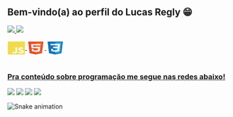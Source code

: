 ## Bem-vindo(a) ao perfil do Lucas Regly 😁

 <div>
   <a href="https://github.com/Regly-Lucas">
   <img height="180em" src="https://github-readme-stats.vercel.app/api?username=Regly-Lucas&show_icons=true&theme=tokyonight&include_all_commits=true&count_private=true"/>
   <img height="180em" src="https://github-readme-stats.vercel.app/api/top-langs/?username=Regly-Lucas&layout=compact&langs_count=6&theme=tokyonight"/>

</div>
<div style="display: inline_block"><br>
  <img align="center" alt="Js" height="30" width="40" src="https://raw.githubusercontent.com/devicons/devicon/master/icons/javascript/javascript-plain.svg">
  <img align="center" alt="HTML" height="30" width="40" src="https://raw.githubusercontent.com/devicons/devicon/master/icons/html5/html5-original.svg">
  <img align="center" alt="CSS" height="30" width="40" src="https://raw.githubusercontent.com/devicons/devicon/master/icons/css3/css3-original.svg">
</div>
 
 <br>
 
  ### Pra conteúdo sobre programação me segue nas redes abaixo!
 
<div> 
  <a href="https://instagram.com/reglynho/" target="_blank"><img src="https://img.shields.io/badge/-Instagram-%23E4405F?style=for-the-badge&logo=instagram&logoColor=white"></a>
 <a  href="https://wa.me/5521986236140" target="_blank"><img  src="https://img.shields.io/badge/WhatsApp-7289DA?style=for-the-badge&logo=whatsapp&logoColor=white" target="_blank"></a> 
  <a href = "mailto:lucasmarchitto@gmail.com"><img src="https://img.shields.io/badge/-Gmail-%23333?style=for-the-badge&logo=gmail&logoColor=white" target="_blank"></a>
  <a href="https://www.linkedin.com/in/lucas-regly-marchitto-538919274/" target="_blank"><img src="https://img.shields.io/badge/-LinkedIn-%230077B5?style=for-the-badge&logo=linkedin&logoColor=white" target="_blank"></a> 
 
  ![Snake animation](https://github.com/devemdobro/devemdobro/blob/output/github-contribution-grid-snake.svg)

</div>
